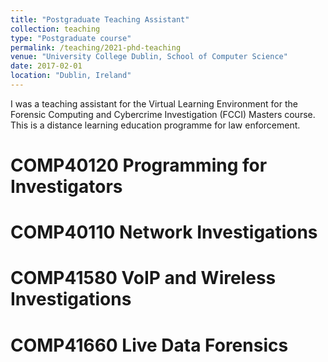 ```yaml
---
title: "Postgraduate Teaching Assistant"
collection: teaching
type: "Postgraduate course"
permalink: /teaching/2021-phd-teaching
venue: "University College Dublin, School of Computer Science"
date: 2017-02-01
location: "Dublin, Ireland"
---
```


I was a teaching assistant for the Virtual Learning Environment for the Forensic Computing and Cybercrime Investigation (FCCI) Masters course. This is a distance learning education programme for law enforcement.

COMP40120 Programming for Investigators
======

COMP40110 Network Investigations
======

COMP41580 VoIP and Wireless Investigations
======

COMP41660 Live Data Forensics
======

